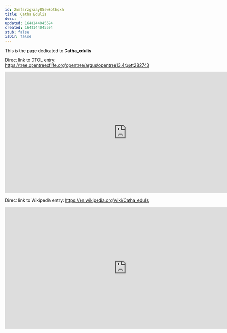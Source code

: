```yaml
---
id: 2nmfsrzgyaay85sw8othqxh
title: Catha Edulis
desc: ''
updated: 1648144045594
created: 1648144045594
stub: false
isDir: false
---
```

This is the page dedicated to **Catha_edulis**


Direct link to OTOL entry: https://tree.opentreeoflife.org/opentree/argus/opentree13.4@ott282743



<html>
    <body>
    <iframe src="https://tree.opentreeoflife.org/opentree/argus/opentree13.4@ott282743"
    width="800" height="400" frameborder="0" allowfullscreen> </iframe>
    </body>
</html>
    


Direct link to Wikipedia entry: https://en.wikipedia.org/wiki/Catha_edulis



<html>
    <body>
    <iframe src="https://en.wikipedia.org/wiki/Catha_edulis"
    width="800" height="400" frameborder="0" allowfullscreen> </iframe>
    </body>
</html>
    
